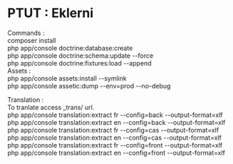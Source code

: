 PTUT : Eklerni
========================
  
Commands :  
composer install  
php app/console doctrine:database:create  
php app/console doctrine:schema:update --force  
php app/console doctrine:fixtures:load --append  
Assets :  
php app/console assets:install --symlink  
php app/console assetic:dump --env=prod --no-debug  

Translation :  
To tranlate access _trans/ url.  
php app/console translation:extract fr --config=back --output-format=xlf  
php app/console translation:extract en --config=back --output-format=xlf  
php app/console translation:extract fr --config=cas --output-format=xlf  
php app/console translation:extract en --config=cas --output-format=xlf  
php app/console translation:extract fr --config=front --output-format=xlf  
php app/console translation:extract en --config=front --output-format=xlf  
